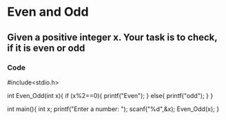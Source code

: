 # Even and Odd

## Given a positive integer x. Your task is to check, if it is even or odd

### Code
#include<stdio.h>

int Even_Odd(int x){
    if (x%2==0){
        printf("Even");
    }
    else{
        printf("odd");
    }
}

int main(){
    int x;
    printf("Enter a number: ");
    scanf("%d",&x);
    Even_Odd(x);
}

